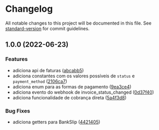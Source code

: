 # Changelog

All notable changes to this project will be documented in this file. See [standard-version](https://github.com/conventional-changelog/standard-version) for commit guidelines.

## 1.0.0 (2022-06-23)


### Features

* adiciona api de faturas ([abcabb5](https://github.com/jetimob/iugu-sdk-php-laravel/commit/abcabb5c66cff325759faa1736879b5fb3343a7d))
* adiciona constantes com os valores possíveis de `status` e `payment_method` ([2106ca7](https://github.com/jetimob/iugu-sdk-php-laravel/commit/2106ca7b01d292cfdd2879e512d9d8bbcc1327f1))
* adiciona enum para as formas de pagamento ([9ea3ce4](https://github.com/jetimob/iugu-sdk-php-laravel/commit/9ea3ce4bd10fc39145b0932e090e19d05b18d38a))
* adiciona evento do webhook de invoice_status_changed ([0d37f40](https://github.com/jetimob/iugu-sdk-php-laravel/commit/0d37f40a1fa1cbeecc0b390ddba80557de0420b2))
* adiciona funcionalidade de cobrança direta ([5a4f3d8](https://github.com/jetimob/iugu-sdk-php-laravel/commit/5a4f3d822c694fa52482996fecce1f1e45a6bc4b))


### Bug Fixes

* adiciona getters para BankSlip ([4421405](https://github.com/jetimob/iugu-sdk-php-laravel/commit/4421405eb8b28b2783a7c9035f2aedc9862b6d82))

